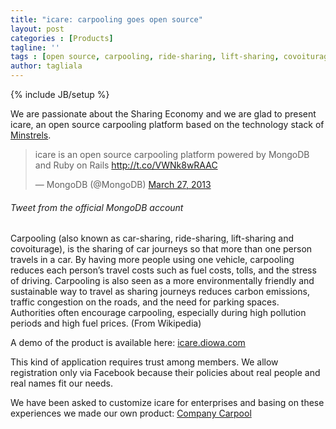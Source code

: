 ```yaml
---
title: "icare: carpooling goes open source"
layout: post
categories : [Products]
tagline: ''
tags : [open source, carpooling, ride-sharing, lift-sharing, covoiturage, sharing economy]
author: tagliala
---
```

{% include JB/setup %}

We are passionate about the Sharing Economy and we are glad to present icare, an open source carpooling platform based on the technology stack of [Minstrels](http://beta.minstrels.com/).

<!--more-->

<blockquote class="twitter-tweet"><p>icare is an open source carpooling platform powered by MongoDB and Ruby on Rails <a href="http://t.co/VWNk8wRAAC">http://t.co/VWNk8wRAAC</a></p>&mdash; MongoDB (@MongoDB) <a href="https://twitter.com/MongoDB/statuses/316844640227696640">March 27, 2013</a></blockquote>
<script async src="//platform.twitter.com/widgets.js" charset="utf-8"></script>
<h6 class="text-muted">Tweet from the official MongoDB account</h6>

Carpooling (also known as car-sharing, ride-sharing, lift-sharing and covoiturage), is the sharing of car journeys so that more than one person travels in a car. By having more people using one vehicle, carpooling reduces each person’s travel costs such as fuel costs, tolls, and the stress of driving. Carpooling is also seen as a more environmentally friendly and sustainable way to travel as sharing journeys reduces carbon emissions, traffic congestion on the roads, and the need for parking spaces. Authorities often encourage carpooling, especially during high pollution periods and high fuel prices. (From Wikipedia)

A demo of the product is available here: [icare.diowa.com](http://icare.diowa.com/)

This kind of application requires trust among members. We allow registration only via Facebook because their policies about real people and real names fit our needs.

We have been asked to customize icare for enterprises and basing on these experiences we made our own product: [Company Carpool](http://www.companycarpool.com)